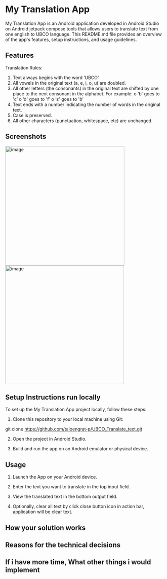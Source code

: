# My Translation App

My Translation App is an Android application developed in Android Studio on Android jetpack compose tools that allows users to translate text from one english to UBCO language. This README.md file provides an overview of the app's features, setup instructions, and usage guidelines.

## Features

Translation Rules:
1. Text always begins with the word ‘UBCO’.
2. All vowels in the original text (a, e, i, o, u) are doubled.
3. All other letters (the consonants) in the original text are shifted by one place to
the next consonant in the alphabet. For example:
o ‘b' goes to 'c’
o ‘d' goes to 'f’
o ‘z' goes to 'b’
4. Text ends with a number indicating the number of words in the original text.
5. Case is preserved.
6. All other characters (punctuation, whitespace, etc) are unchanged.

## Screenshots

<img width="376" alt="image" src="https://github.com/taloengrat-p/UBCO_Translate_text/assets/116055866/f9c0af69-6fc4-4799-9208-8de228986226">
<img width="375" alt="image" src="https://github.com/taloengrat-p/UBCO_Translate_text/assets/116055866/9d1d73a0-e126-47c1-9dca-40e47ddf08ba">


## Setup Instructions run locally

To set up the My Translation App project locally, follow these steps:

1. Clone this repository to your local machine using Git:

git clone https://github.com/taloengrat-p/UBCO_Translate_text.git

2. Open the project in Android Studio.

3. Build and run the app on an Android emulator or physical device.

## Usage

1. Launch the App on your Android device.

2. Enter the text you want to translate in the top input field.

3. View the translated text in the bottom output field.

7. Optionally, clear all text by click close button icon in action bar, application will be clear text.
   

## How your solution works

## Reasons for the technical decisions

## If i have more time, What other things i would implement
